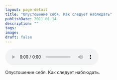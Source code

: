 ```yaml
---
layout: page-detail
title: "Опустошение себя. Как следует наблюдать"
publishDate: 2011.01.14
description: ""
tags:
image:
draft: false
---
```


<audio title="2011.01.14 - Опустошение себя. Как следует наблюдать.mp3" src="/upload/iblock/242/242c069c29c4eaf48ec4d7df3f5aaf7b.mp3" controls=""></audio>

 Опустошение себя. Как следует наблюдать. 

  
